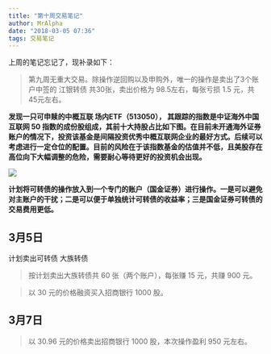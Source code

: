 ```yaml
---
title: "第十周交易笔记"
author: MrAlpha
date: "2018-03-05 07:36"
tags: 交易笔记
---
```


上周的笔记忘记了，现补录如下：

> 第九周无重大交易。除操作逆回购以及申购外，唯一的操作是卖出了3个账户中签的 江银转债 共30张，卖出价格为 98.5左右，每张亏损 1.5 元，共45元左右。

**发现一只可申赎的中概互联 场内ETF（513050）， 其跟踪的指数是中证海外中国互联网 50 指数的成份股组成，其前十大持股占比如下图。在目前未开通海外证券账户的情况下，投资该基金是间隔投资优秀中概互联网企业的最好方式。后续可以考虑进行一定仓位的配置。目前的风险在于该指数基金的估值并不低，且美股存在高位向下大幅调整的危险，需要耐心等待更好的投资机会出现。**

![](http://7xonmk.com1.z0.glb.clouddn.com/2018-03-05_8-29-22.jpg)

**计划将可转债的操作放入到一个专门的账户（国金证券）进行操作。一是可以避免对主账户的干扰；二是可以便于单独统计可转债的收益率；三是国金证券可转债的交易费用更低。**

## 3月5日

计划卖出可转债 大族转债

> 按计划卖出大族转债共 60 张（两个账户），每张赚 15 元，共赚 900 元。

> 以 30 元的价格融资买入招商银行 1000 股。

## 3月7日

> 以 30.96 元的价格卖出招商银行 1000 股，本次操作盈利 950 元左右。

